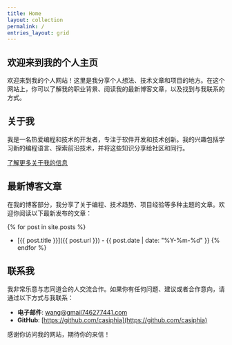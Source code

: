 ```yaml
---
title: Home
layout: collection
permalink: /
entries_layout: grid
---
```


## 欢迎来到我的个人主页

欢迎来到我的个人网站！这里是我分享个人想法、技术文章和项目的地方。在这个网站上，你可以了解我的职业背景、阅读我的最新博客文章，以及找到与我联系的方式。

## 关于我

我是一名热爱编程和技术的开发者，专注于软件开发和技术创新。我的兴趣包括学习新的编程语言、探索前沿技术，并将这些知识分享给社区和同行。

[了解更多关于我的信息](/about)

## 最新博客文章

在我的博客部分，我分享了关于编程、技术趋势、项目经验等多种主题的文章。欢迎你阅读以下最新发布的文章：

{% for post in site.posts %}

- [{{ post.title }}]({{ post.url }}) - {{ post.date | date: "%Y-%m-%d" }}
{% endfor %}

## 联系我

我非常乐意与志同道合的人交流合作。如果你有任何问题、建议或者合作意向，请通过以下方式与我联系：

- **电子邮件**: [wang@gmail746277441.com](mailto:wang@gmail746277441.com)
- **GitHub**: [https://github.com/casiphia](https://github.com/casiphia)

感谢你访问我的网站，期待你的来信！
